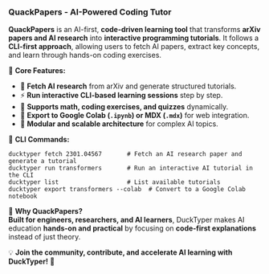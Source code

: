 ### **QuackPapers - AI-Powered Coding Tutor**  

**QuackPapers** is an AI-first, **code-driven learning tool** that transforms **arXiv papers and AI research** into **interactive programming tutorials**. It follows a **CLI-first approach**, allowing users to fetch AI papers, extract key concepts, and learn through hands-on coding exercises.  

🔹 **Core Features:**  
- 📖 **Fetch AI research** from arXiv and generate structured tutorials.  
- ⚡ **Run interactive CLI-based learning sessions** step by step.  
- 🧮 **Supports math, coding exercises, and quizzes** dynamically.  
- 🚀 **Export to Google Colab (`.ipynb`) or MDX (`.mdx`)** for web integration.  
- 🔄 **Modular and scalable architecture** for complex AI topics.  

🔹 **CLI Commands:**  
```
ducktyper fetch 2301.04567       # Fetch an AI research paper and generate a tutorial  
ducktyper run transformers       # Run an interactive AI tutorial in the CLI  
ducktyper list                   # List available tutorials  
ducktyper export transformers --colab  # Convert to a Google Colab notebook  
```

🔹 **Why QuackPapers?**  
**Built for engineers, researchers, and AI learners**, DuckTyper makes AI education **hands-on and practical** by focusing on **code-first explanations** instead of just theory.  

💡 **Join the community, contribute, and accelerate AI learning with DuckTyper!** 🚀

